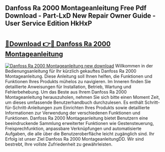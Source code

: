 ## Danfoss Ra 2000 Montageanleitung Free Pdf Download - Part-LxD New Repair Owner Guide - User Service Edition HkHxP

# <h2><a href="http://df791m.blite.top/?on=Danfoss+Ra+2000+Montageanleitung">🔗Download 👉🔴 Danfoss Ra 2000 Montageanleitung</a></h2>

[![Danfoss Ra 2000 Montageanleitung new download](https://i.imgur.com/lujVjoI.png)](http://df791m.blite.top/?on=Danfoss+Ra+2000+Montageanleitung)
Willkommen in der Bedienungsanleitung für Ihr kürzlich gekauftes Danfoss Ra 2000 Montageanleitung. Diese Anleitung soll Ihnen helfen, die Funktionen und Funktionen Ihres Produkts mühelos zu navigieren. Im Inneren finden Sie detaillierte Anweisungen für Installation, Betrieb, Wartung und Fehlerbehebung. Um das Beste aus Ihrem Danfoss Ra 2000 Montageanleitung herauszuholen, nehmen Sie sich bitte einen Moment Zeit, um dieses umfassende Benutzerhandbuch durchzulesen. Es enthält Schritt-für-Schritt-Anleitungen zum Einrichten Ihres Produkts sowie detaillierte Informationen zur Verwendung der verschiedenen Funktionen und Funktionen. Danfoss Ra 2000 Montageanleitung bietet Benutzern eine beeindruckende Sammlung erweiterter Funktionen wie Gestensteuerung, Freisprechfunktion, anpassbare Verknüpfungen und automatisierte Aufgaben, die alle über die Benutzeroberfläche leicht zugänglich sind. Ihr Erfolg ist unser Ziel Danfoss Ra 2000 MontageanleitungDD. Wir sind bestrebt, Ihre vollste Zufriedenheit zu gewährleisten.
